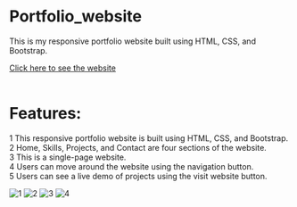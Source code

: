 # Portfolio_website
This is my responsive portfolio website built using HTML, CSS, and Bootstrap.

<a href="https://manishgihub.github.io/Portfolio_website/">Click here to see the website</a><br><br>

# Features:

1 This responsive portfolio website is built using HTML, CSS, and Bootstrap.</br>
2 Home, Skills, Projects, and Contact are four sections of the website.</br>
3 This is a single-page website.</br> 
4 Users can move around the website using the navigation button.</br>
5 Users can see a live demo of projects using the visit website button.</br>

![1](https://github.com/user-attachments/assets/ee8f9cf6-c527-4677-b599-d06de36addc1)
![2](https://github.com/user-attachments/assets/6631460d-a2c4-4165-8e3e-282c3fee6b27)
![3](https://github.com/user-attachments/assets/f6fd40b8-d16e-4910-8428-11f963c34cb7)
![4](https://github.com/user-attachments/assets/405c1638-7131-47dd-89bc-f79fad2a11fd)
